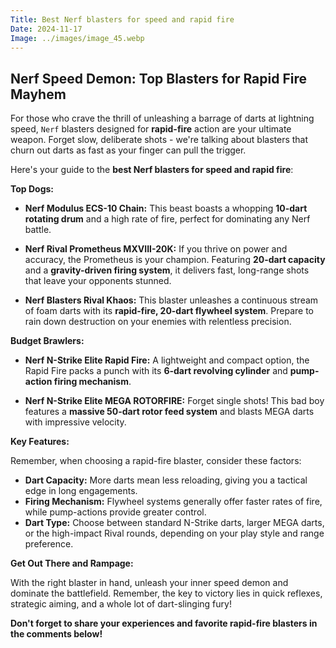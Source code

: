 ```yaml
---
Title: Best Nerf blasters for speed and rapid fire
Date: 2024-11-17
Image: ../images/image_45.webp
---
```


## Nerf Speed Demon: Top Blasters for Rapid Fire Mayhem 

For those who crave the thrill of unleashing a barrage of darts at lightning speed, `Nerf` blasters designed for **rapid-fire** action are your ultimate weapon. Forget slow, deliberate shots - we're talking about blasters that churn out darts as fast as your finger can pull the trigger.

Here's your guide to the **best Nerf blasters for speed and rapid fire**:

**Top Dogs:**

* **Nerf Modulus ECS-10 Chain:** This beast boasts a whopping **10-dart rotating drum** and a high rate of fire, perfect for dominating any Nerf battle.

* **Nerf Rival Prometheus MXVIII-20K:**  If you thrive on power and accuracy, the Prometheus is your champion. Featuring  **20-dart capacity** and a **gravity-driven firing system**, it delivers fast, long-range shots that leave your opponents stunned.

* **Nerf Blasters Rival Khaos:** This blaster unleashes a continuous stream of foam darts with its **rapid-fire, 20-dart flywheel system**. Prepare to rain down destruction on your enemies with relentless precision.

**Budget Brawlers:**

* **Nerf N-Strike Elite Rapid Fire:** A lightweight and compact option, the Rapid Fire packs a punch with its **6-dart revolving cylinder** and **pump-action firing mechanism**.

* **Nerf N-Strike Elite MEGA ROTORFIRE:** Forget single shots! This bad boy features a **massive 50-dart rotor feed system** and blasts MEGA darts with impressive velocity.

**Key Features:**

Remember, when choosing a rapid-fire blaster, consider these factors:

* **Dart Capacity:** More darts mean less reloading, giving you a tactical edge in long engagements.
* **Firing Mechanism:** Flywheel systems generally offer faster rates of fire, while pump-actions provide greater control.
* **Dart Type:** Choose between standard N-Strike darts, larger MEGA darts, or the high-impact Rival rounds, depending on your play style and range preference.

**Get Out There and Rampage:**

With the right blaster in hand, unleash your inner speed demon and dominate the battlefield. Remember, the key to victory lies in quick reflexes, strategic aiming, and a whole lot of dart-slinging fury!

 **Don't forget to share your experiences and favorite rapid-fire blasters in the comments below!**


 
